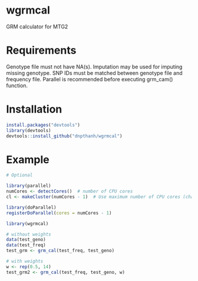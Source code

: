 # wgrmcal
GRM calculator for MTG2

# Requirements
Genotype file must not have NA(s).
Imputation may be used for imputing missing genotype.
SNP IDs must be matched between genotype file and frequency file.
Parallel is recommended before executing grm_cam() function.

# Installation
```r
install.packages("devtools")
library(devtools)
devtools::install_github("dnpthanh/wgrmcal")
```

# Example

```r
# Optional

library(parallel)
numCores <- detectCores()  # number of CPU cores
cl <- makeCluster(numCores - 1)  # Use maximum number of CPU cores (changable)

library(doParallel)
registerDoParallel(cores = numCores - 1)
```

```r
library(wgrmcal)
```

```r
# without weights
data(test_geno)
data(test_freq)
test_grm <- grm_cal(test_freq, test_geno)
```

```r
# with weights
w <- rep(0.5, 14)
test_grm2 <- grm_cal(test_freq, test_geno, w)
```
